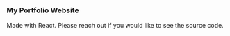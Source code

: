 ### My Portfolio Website

Made with React. Please reach out if you would like to see the source code.

